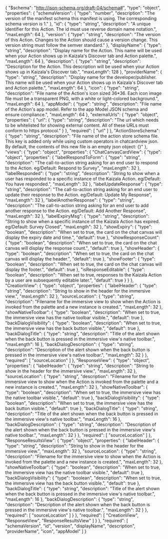 {
    "$schema": "http://json-schema.org/draft-04/schema#",
    "type": "object",
    "properties": {
        "schemaVersion": {
            "type": "number",
            "description": "The version of the manifest schema this manifest is using. The corresponding schema version is 1."
        },
        "id": {
            "type": "string",
            "description": "A unique identifier for this Action. The id must use reverse domain name notation.",
            "maxLength": 64
        },
        "version": {
            "type": "string",
            "description": "The version of this Action. Changes to the Action should cause a version change. This version string must follow the semver standard."
        },
        "displayName": {
            "type": "string",
            "description": "Display name for the Action. This name will be used when your Action shows up in Kaizala's Discover tab and Action palette.",
            "maxLength": 64
        },
        "description": {
            "type": "string",
            "description": "Description for the Action. This description will be used when your Action shows up in Kaizala's Discover tab.",
            "maxLength": 128
        },
        "providerName": {
            "type": "string",
            "description": "Display name for the developer/publisher. This name will be used when your Action shows up in Kaizala's Discover tab and Action palette.",
            "maxLength": 64
        },
        "icon": {
            "type": "string",
            "description": "File name of the Action's icon sized 36*36. Each icon image file must be a transparent PNG, with a white or light-colored background.",
            "maxLength": 64
        },
        "appModel": {
            "type": "string",
            "description": "File name of the Action's app model. Refer to the app Model JSON schema and ensure compliance.",
            "maxLength": 64
        },
        "externalUrls": {
            "type": "object",
            "properties": {
                "url": {
                    "type": "string",
                    "description": "The url which needs to be whitelisted for showing external content. All of these URLs must conform to https protocol."
                }
            },
            "required": [
                "url"
            ]
        },
		"ActionStoreSchema": {
			"type": "string",
            "description": "File name of the action store schema file. This key is added only while using custom operators in chatcardview json. By default, the contents of this new file is an empty json object: {}"
		},
        "views": {
            "type": "object",
            "properties": {
                "ChatCanvasCardView": {
                    "type": "object",
                    "properties": {
                        "labelRespondToForm": {
                            "type": "string",
                            "description": "The call-to-action string asking for an end user to respond to the Action. eg/Default: Respond to Survey",
                            "maxLength": 32
                        },
                        "labelResponded": {
                            "type": "string",
                            "description": "String to show when a user has responded to a specific instance of the Kaizala Action. eg/Default: You have responded.",
                            "maxLength": 32
                        },
                        "labelUpdateResponse": {
                            "type": "string",
                            "description": "The call-to-action string asking for an end user to update their response to the Action. eg/Default: Update My Response",
                            "maxLength": 32
                        },
                        "labelAnotherResponse": {
                            "type": "string",
                            "description": "The call-to-action string asking for an end user to add another response to the Action. eg/Default: Add Another Response",
                            "maxLength": 32
                        },
                        "labelExpiryMsg": {
                            "type": "string",
                            "description": "String to show when a specific instance of the Kaizala Action has expired. eg/Default: Survey Closed",
                            "maxLength": 32
                        },
                        "showExpiry": {
                            "type": "boolean",
                            "description": "When set to true, the card on the chat canvas will display the expiry date and time.",
                            "default": true
                        },
                        "showResponseCount": {
                            "type": "boolean",
                            "description": "When set to true, the card on the chat canvas will display the response count.",
                            "default": true
                        },
                        "showHeader": {
                            "type": "boolean",
                            "description": "When set to true, the card on the chat canvas will display the header.",
                            "default": true
                        },
                        "showFooter": {
                            "type": "boolean",
                            "description": "When set to true, the card on the chat canvas will display the footer.",
                            "default": true
                        },
                        "isResponseEditable": {
                            "type": "boolean",
                            "description": "When set to true, responses to the Kaizala Action by a user are subsequently editable later.",
                            "default": true
                        }
                    }
                },
                "CreationView": {
                    "type": "object",
                    "properties": {
                        "labelHeader": {
                            "type": "string",
                            "description": "String to show in the header for the immersive view.",
                            "maxLength": 32
                        },
                        "sourceLocation": {
                            "type": "string",
                            "description": "Filename for the immersive view to show when the Action is invoked from the palette and a new instance is created.",
                            "maxLength": 32
                        },
                        "showNativeToolbar": {
                            "type": "boolean",
                            "description": "When set to true, the immersive view has the native toolbar visible.",
                            "default": true
                        },
                        "backDialogVisibility": {
                            "type": "boolean",
                            "description": "When set to true, the immersive view has the back button visible.",
                            "default": true
                        },
                        "backDialogTitle": {
                            "type": "string",
                            "description": "Title of the alert shown when the back button is pressed in the immersive view's native toolbar.",
                            "maxLength": 16
                        },
                        "backDialogDescription": {
                            "type": "string",
                            "description": "Description of the alert shown when the back button is pressed in the immersive view's native toolbar.",
                            "maxLength": 32
                        }
                    },
                    "required": [
                        "sourceLocation"
                    ]
                },
                "ResponseView": {
                    "type": "object",
                    "properties": {
                        "labelHeader": {
                            "type": "string",
                            "description": "String to show in the header for the immersive view.",
                            "maxLength": 32
                        },
                        "sourceLocation": {
                            "type": "string",
                            "description": "Filename for the immersive view to show when the Action is invoked from the palette and a new instance is created.",
                            "maxLength": 32
                        },
                        "showNativeToolbar": {
                            "type": "boolean",
                            "description": "When set to true, the immersive view has the native toolbar visible.",
                            "default": true
                        },
                        "backDialogVisibility": {
                            "type": "boolean",
                            "description": "When set to true, the immersive view has the back button visible.",
                            "default": true
                        },
                        "backDialogTitle": {
                            "type": "string",
                            "description": "Title of the alert shown when the back button is pressed in the immersive view's native toolbar.",
                            "maxLength": 16
                        },
                        "backDialogDescription": {
                            "type": "string",
                            "description": "Description of the alert shown when the back button is pressed in the immersive view's native toolbar.",
                            "maxLength": 32
                        }
                    },
                    "required": [
                        "sourceLocation"
                    ]
                },
                "ResponseResultsView": {
                    "type": "object",
                    "properties": {
                        "labelHeader": {
                            "type": "string",
                            "description": "String to show in the header for the immersive view.",
                            "maxLength": 32
                        },
                        "sourceLocation": {
                            "type": "string",
                            "description": "Filename for the immersive view to show when the Action is invoked from the palette and a new instance is created.",
                            "maxLength": 32
                        },
                        "showNativeToolbar": {
                            "type": "boolean",
                            "description": "When set to true, the immersive view has the native toolbar visible.",
                            "default": true
                        },
                        "backDialogVisibility": {
                            "type": "boolean",
                            "description": "When set to true, the immersive view has the back button visible.",
                            "default": true
                        },
                        "backDialogTitle": {
                            "type": "string",
                            "description": "Title of the alert shown when the back button is pressed in the immersive view's native toolbar.",
                            "maxLength": 16
                        },
                        "backDialogDescription": {
                            "type": "string",
                            "description": "Description of the alert shown when the back button is pressed in the immersive view's native toolbar.",
                            "maxLength": 32
                        }
                    },
                    "required": [
                        "sourceLocation"
                    ]
                }
            },
            "required": [
                "CreationView",
                "ResponseView",
                "ResponseResultsView"
            ]
        }
    },
    "required": [
        "schemaVersion",
        "id",
        "version",
        "displayName",
        "description",
        "providerName",
        "icon",
        "appModel"
    ]
}